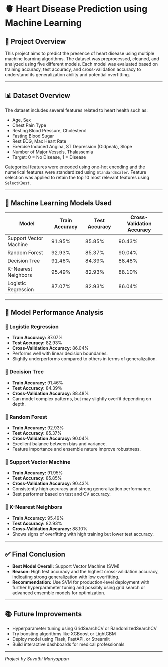 
# 🫀 Heart Disease Prediction using Machine Learning

## 📘 Project Overview
This project aims to predict the presence of heart disease using multiple machine learning algorithms. The dataset was preprocessed, cleaned, and analyzed using five different models. Each model was evaluated based on training accuracy, test accuracy, and cross-validation accuracy to understand its generalization ability and potential overfitting.

---

## 📊 Dataset Overview
The dataset includes several features related to heart health such as:

- Age, Sex
- Chest Pain Type
- Resting Blood Pressure, Cholesterol
- Fasting Blood Sugar
- Rest ECG, Max Heart Rate
- Exercise Induced Angina, ST Depression (Oldpeak), Slope
- Number of Major Vessels, Thalassemia
- Target: 0 = No Disease, 1 = Disease

Categorical features were encoded using one-hot encoding and the numerical features were standardized using `StandardScaler`. Feature selection was applied to retain the top 10 most relevant features using `SelectKBest`.

---

## 🧠 Machine Learning Models Used

| Model                   | Train Accuracy | Test Accuracy | Cross-Validation Accuracy |
|------------------------|----------------|----------------|----------------------------|
| Support Vector Machine | 91.95%         | 85.85%         | 90.43%                     |
| Random Forest          | 92.93%         | 85.37%         | 90.04%                     |
| Decision Tree          | 91.46%         | 84.39%         | 88.48%                     |
| K-Nearest Neighbors    | 95.49%         | 82.93%         | 88.10%                     |
| Logistic Regression    | 87.07%         | 82.93%         | 86.04%                     |

---

## 📌 Model Performance Analysis

### 📍 Logistic Regression
- **Train Accuracy:** 87.07%
- **Test Accuracy:** 82.93%
- **Cross-Validation Accuracy:** 86.04%
- Performs well with linear decision boundaries.
- Slightly underperforms compared to others in terms of generalization.

### 📍 Decision Tree
- **Train Accuracy:** 91.46%
- **Test Accuracy:** 84.39%
- **Cross-Validation Accuracy:** 88.48%
- Can model complex patterns, but may slightly overfit depending on depth.

### 📍 Random Forest
- **Train Accuracy:** 92.93%
- **Test Accuracy:** 85.37%
- **Cross-Validation Accuracy:** 90.04%
- Excellent balance between bias and variance.
- Feature importance and ensemble nature improve robustness.

### 📍 Support Vector Machine
- **Train Accuracy:** 91.95%
- **Test Accuracy:** 85.85%
- **Cross-Validation Accuracy:** 90.43%
- Consistently high accuracy and strong generalization performance.
- Best performer based on test and CV accuracy.

### 📍 K-Nearest Neighbors
- **Train Accuracy:** 95.49%
- **Test Accuracy:** 82.93%
- **Cross-Validation Accuracy:** 88.10%
- Shows signs of overfitting with high training but lower test accuracy.

---

## ✅ Final Conclusion

- **Best Model Overall:** Support Vector Machine (SVM)
- **Reason:** High test accuracy and the highest cross-validation accuracy, indicating strong generalization with low overfitting.
- **Recommendation:** Use SVM for production-level deployment with further hyperparameter tuning and possibly using grid search or advanced ensemble models for optimization.

---

## 📚 Future Improvements

- Hyperparameter tuning using GridSearchCV or RandomizedSearchCV
- Try boosting algorithms like XGBoost or LightGBM
- Deploy model using Flask, FastAPI, or Streamlit
- Build interactive dashboards for medical professionals

---

*Project by Suvathi Mariyappan* 
